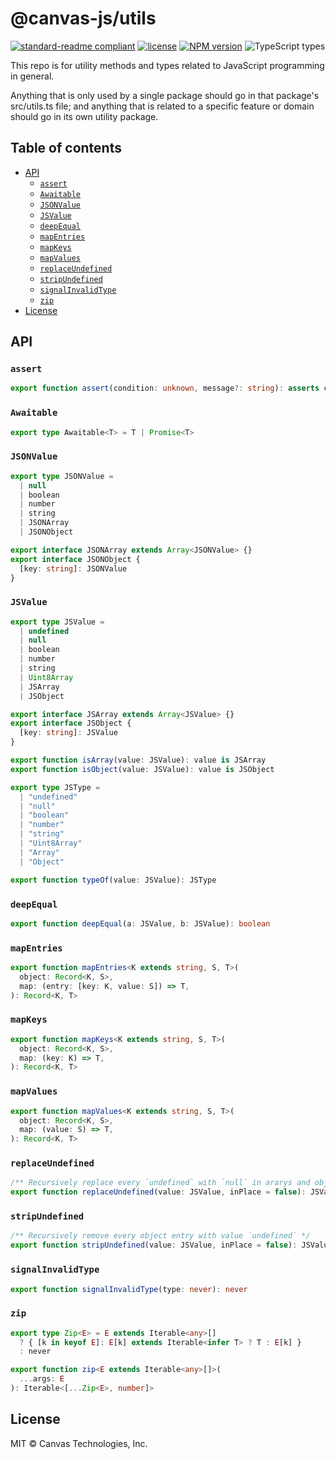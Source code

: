 # @canvas-js/utils

[![standard-readme compliant](https://img.shields.io/badge/readme%20style-standard-brightgreen.svg)](https://github.com/RichardLitt/standard-readme) [![license](https://img.shields.io/github/license/canvasxyz/utils)](https://opensource.org/licenses/MIT) [![NPM version](https://img.shields.io/npm/v/@canvas-js/utils)](https://www.npmjs.com/package/@canvas-js/utils) ![TypeScript types](https://img.shields.io/npm/types/@canvas-js/utils)

This repo is for utility methods and types related to JavaScript programming in general.

Anything that is only used by a single package should go in that package's src/utils.ts file; and anything that is related to a specific feature or domain should go in its own utility package.

## Table of contents

- [API](#api)
  - [`assert`](#assert)
  - [`Awaitable`](#awaitable)
  - [`JSONValue`](#jsonvalue)
  - [`JSValue`](#jsvalue)
  - [`deepEqual`](#deepequal)
  - [`mapEntries`](#mapentries)
  - [`mapKeys`](#mapkeys)
  - [`mapValues`](#mapvalues)
  - [`replaceUndefined`](#replaceendefined)
  - [`stripUndefined`](#stripendefined)
  - [`signalInvalidType`](#signalinvalidtype)
  - [`zip`](#zip)
- [License](#license)

## API

### `assert`

```ts
export function assert(condition: unknown, message?: string): asserts condition
```

### `Awaitable`

```ts
export type Awaitable<T> = T | Promise<T>
```

### `JSONValue`

```ts
export type JSONValue =
  | null
  | boolean
  | number
  | string
  | JSONArray
  | JSONObject

export interface JSONArray extends Array<JSONValue> {}
export interface JSONObject {
  [key: string]: JSONValue
}
```

### `JSValue`

```ts
export type JSValue =
  | undefined
  | null
  | boolean
  | number
  | string
  | Uint8Array
  | JSArray
  | JSObject

export interface JSArray extends Array<JSValue> {}
export interface JSObject {
  [key: string]: JSValue
}

export function isArray(value: JSValue): value is JSArray
export function isObject(value: JSValue): value is JSObject

export type JSType =
  | "undefined"
  | "null"
  | "boolean"
  | "number"
  | "string"
  | "Uint8Array"
  | "Array"
  | "Object"

export function typeOf(value: JSValue): JSType
```

### `deepEqual`

```ts
export function deepEqual(a: JSValue, b: JSValue): boolean
```

### `mapEntries`

```ts
export function mapEntries<K extends string, S, T>(
  object: Record<K, S>,
  map: (entry: [key: K, value: S]) => T,
): Record<K, T>
```

### `mapKeys`

```ts
export function mapKeys<K extends string, S, T>(
  object: Record<K, S>,
  map: (key: K) => T,
): Record<K, T>
```

### `mapValues`

```ts
export function mapValues<K extends string, S, T>(
  object: Record<K, S>,
  map: (value: S) => T,
): Record<K, T>
```

### `replaceUndefined`

```ts
/** Recursively replace every `undefined` with `null` in ararys and objects */
export function replaceUndefined(value: JSValue, inPlace = false): JSValue
```

### `stripUndefined`

```ts
/** Recursively remove every object entry with value `undefined` */
export function stripUndefined(value: JSValue, inPlace = false): JSValue
```

### `signalInvalidType`

```ts
export function signalInvalidType(type: never): never
```

### `zip`

```ts
export type Zip<E> = E extends Iterable<any>[]
  ? { [k in keyof E]: E[k] extends Iterable<infer T> ? T : E[k] }
  : never

export function zip<E extends Iterable<any>[]>(
  ...args: E
): Iterable<[...Zip<E>, number]>
```

## License

MIT © Canvas Technologies, Inc.
